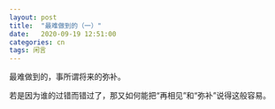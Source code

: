 ```yaml
---
layout: post
title:  "最难做到的（一）"
date:   2020-09-19 12:51:00
categories: cn
tags: 闲言
---
```


最难做到的，事所谓将来的弥补。

若是因为谁的过错而错过了，那又如何能把“再相见”和“弥补”说得这般容易。
